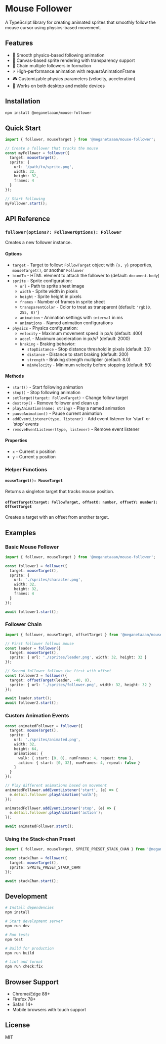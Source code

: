 # Mouse Follower

A TypeScript library for creating animated sprites that smoothly follow the mouse cursor using physics-based movement.

## Features

- 🎯 Smooth physics-based following animation
- 🎨 Canvas-based sprite rendering with transparency support
- 🔗 Chain multiple followers in formation
- ⚡ High-performance animation with requestAnimationFrame
- 🎮 Customizable physics parameters (velocity, acceleration)
- 📱 Works on both desktop and mobile devices

## Installation

```bash
npm install @meganetaaan/mouse-follower
```

## Quick Start

```typescript
import { follower, mouseTarget } from '@meganetaaan/mouse-follower';

// Create a follower that tracks the mouse
const myFollower = follower({
  target: mouseTarget(),
  sprite: {
    url: '/path/to/sprite.png',
    width: 32,
    height: 32,
    frames: 4
  }
});

// Start following
myFollower.start();
```

## API Reference

### `follower(options?: FollowerOptions): Follower`

Creates a new follower instance.

#### Options

- `target` - Target to follow: `FollowTarget` object with `{x, y}` properties, `mouseTarget()`, or another `Follower`
- `bindTo` - HTML element to attach the follower to (default: `document.body`)
- `sprite` - Sprite configuration:
  - `url` - Path to sprite sheet image
  - `width` - Sprite width in pixels
  - `height` - Sprite height in pixels
  - `frames` - Number of frames in sprite sheet
  - `transparentColor` - Color to treat as transparent (default: `'rgb(0, 255, 0)'`)
  - `animation` - Animation settings with `interval` in ms
  - `animations` - Named animation configurations
- `physics` - Physics configuration:
  - `velocity` - Maximum movement speed in px/s (default: 400)
  - `accel` - Maximum acceleration in px/s² (default: 2000)
  - `braking` - Braking behavior:
    - `stopDistance` - Stop distance threshold in pixels (default: 30)
    - `distance` - Distance to start braking (default: 200)
    - `strength` - Braking strength multiplier (default: 8.0)
    - `minVelocity` - Minimum velocity before stopping (default: 50)

#### Methods

- `start()` - Start following animation
- `stop()` - Stop following animation
- `setTarget(target: FollowTarget)` - Change follow target
- `destroy()` - Remove follower and clean up
- `playAnimation(name: string)` - Play a named animation
- `pauseAnimation()` - Pause current animation
- `addEventListener(type, listener)` - Add event listener for 'start' or 'stop' events
- `removeEventListener(type, listener)` - Remove event listener

#### Properties

- `x` - Current x position
- `y` - Current y position

### Helper Functions

#### `mouseTarget(): MouseTarget`

Returns a singleton target that tracks mouse position.

#### `offsetTarget(target: FollowTarget, offsetX: number, offsetY: number): OffsetTarget`

Creates a target with an offset from another target.

## Examples

### Basic Mouse Follower

```typescript
import { follower, mouseTarget } from '@meganetaaan/mouse-follower';

const follower1 = follower({
  target: mouseTarget(),
  sprite: {
    url: './sprites/character.png',
    width: 32,
    height: 32,
    frames: 4
  }
});

await follower1.start();
```

### Follower Chain

```typescript
import { follower, mouseTarget, offsetTarget } from '@meganetaaan/mouse-follower';

// First follower follows mouse
const leader = follower({
  target: mouseTarget(),
  sprite: { url: './sprites/leader.png', width: 32, height: 32 }
});

// Second follower follows the first with offset
const follower2 = follower({
  target: offsetTarget(leader, -40, 0),
  sprite: { url: './sprites/follower.png', width: 32, height: 32 }
});

await leader.start();
await follower2.start();
```

### Custom Animation Events

```typescript
const animatedFollower = follower({
  target: mouseTarget(),
  sprite: {
    url: './sprites/animated.png',
    width: 32,
    height: 64,
    animations: {
      walk: { start: [0, 0], numFrames: 4, repeat: true },
      action: { start: [0, 32], numFrames: 4, repeat: false }
    }
  }
});

// Play different animations based on movement
animatedFollower.addEventListener('start', (e) => {
  e.detail.follower.playAnimation('walk');
});

animatedFollower.addEventListener('stop', (e) => {
  e.detail.follower.playAnimation('action');
});

await animatedFollower.start();
```

### Using the Stack-chan Preset

```typescript
import { follower, mouseTarget, SPRITE_PRESET_STACK_CHAN } from '@meganetaaan/mouse-follower';

const stackChan = follower({
  target: mouseTarget(),
  sprite: SPRITE_PRESET_STACK_CHAN
});

await stackChan.start();
```

## Development

```bash
# Install dependencies
npm install

# Start development server
npm run dev

# Run tests
npm test

# Build for production
npm run build

# Lint and format
npm run check:fix
```

## Browser Support

- Chrome/Edge 88+
- Firefox 78+
- Safari 14+
- Mobile browsers with touch support

## License

MIT